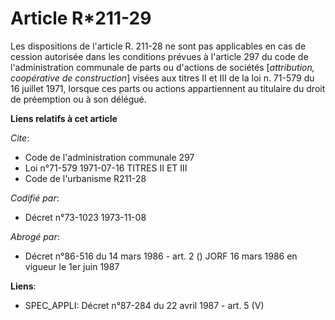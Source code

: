 # Article R*211-29

Les dispositions de l'article R. 211-28 ne sont pas applicables en cas de cession autorisée dans les conditions prévues à
l'article 297 du code de l'administration communale de parts ou d'actions de sociétés [*attribution, coopérative de
construction*] visées aux titres II et III de la loi n. 71-579 du 16 juillet 1971, lorsque ces parts ou actions appartiennent
au titulaire du droit de préemption ou à son délégué.

**Liens relatifs à cet article**

_Cite_:

  - Code de l'administration communale 297
  - Loi n°71-579 1971-07-16 TITRES II ET III
  - Code de l'urbanisme R211-28

_Codifié par_:

  - Décret n°73-1023 1973-11-08

_Abrogé par_:

  - Décret n°86-516 du 14 mars 1986 - art. 2 () JORF 16 mars 1986 en vigueur le 1er  juin 1987

**Liens**:

  - SPEC_APPLI: Décret n°87-284 du 22 avril 1987 - art. 5 (V)
